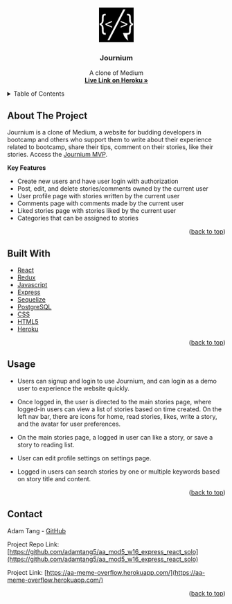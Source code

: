 <div id="top"></div>

<!-- PROJECT LOGO -->
<br />
<div align="center">
  <!-- <a href="https://github.com/adamtang5/aa_mod4_meme_overflow_project"> -->
    <img src="frontend/public/images/icons/journium-logo-white-on-black.png" alt="Logo" width="80" height="80">
<!--   [Journium Logo] -->
  </a>

<h3 align="center">Journium</h3>

  <p align="center">
    A clone of Medium
    <br />
    <a href="https://aa-journium.herokuapp.com/"><strong>Live Link on Heroku »</strong></a>
    <br />
  </p>
</div>



<!-- TABLE OF CONTENTS -->
<details>
  <summary>Table of Contents</summary>
  <ol>
    <li>
      <a href="#about-the-project">About The Project</a>
      <ul>
        <li><a href="#key-features">Key Features</a></li>
      </ul>
    </li>
    <li><a href="#build-with">Built With</a></li>
    <li><a href="#usage">Usage</a></li>
    <li><a href="#contact">Contact</a></li>
  </ol>
</details>



<!-- ABOUT THE PROJECT -->
## About The Project

Journium is a clone of Medium, a website for budding developers in bootcamp and others who support them to write about their experience related to bootcamp, share their tips, comment on their stories, like their stories. Access the <a href="https://aa-journium.herokuapp.com/">Journium MVP</a>.

<!--  <img src="public/icons/mainpage-login-ss.png" width=auto height=auto> -->


**Key Features**
* Create new users and have user login with authorization
* Post, edit, and delete stories/comments owned by the current user
* User profile page with stories written by the current user
* Comments page with comments made by the current user
* Liked stories page with stories liked by the current user
* Categories that can be assigned to stories

<p align="right">(<a href="#top">back to top</a>)</p>


<!-- BUILT WITH -->
## Built With

* [React](https://reactjs.org/)
* [Redux](https://redux.js.org/)
* [Javascript](https://www.javascript.com)
* [Express](http://expressjs.com)
* [Sequelize](https://sequelize.org/v5/manual/)
* [PostgreSQL](https://www.postgresql.org/docs/)
* [CSS](https://developer.mozilla.org/en-US/docs/Web/CSS)
* [HTML5](https://developer.mozilla.org/en-US/docs/Glossary/HTML5)
* [Heroku](https://www.heroku.com)



<p align="right">(<a href="#top">back to top</a>)</p>



<!-- USAGE EXAMPLES -->
## Usage

* Users can signup and login to use Journium, and can login as a demo user to experience the website quickly.

<!--  <img src="public/icons/login-page.png" width=auto height=auto> -->



* Once logged in, the user is directed to the main stories page, where logged-in users can view a list of stories based on time created. On the left nav bar, there are icons for home, read stories, likes, write a story, and the avatar for user preferences.

<!--  <img src="public/icons/mainpage-login-ss.png" width=auto height=auto> -->



* On the main stories page, a logged in user can like a story, or save a story to reading list.

<!--  <img src="public/icons/question-answer-comment-ss.png" width=auto height=auto> -->



* User can edit profile settings on settings page.

<!-- <img src="public/icons/profile-page.png" width=auto height=auto> -->



* Logged in users can search stories by one or multiple keywords based on story title and content.


<!-- <img src="public/icons/search-keyword.png" width=auto height=auto> -->



<p align="right">(<a href="#top">back to top</a>)</p>





<!-- CONTACT -->
## Contact

Adam Tang - [GitHub](https://github.com/adamtang5)

Project Repo Link: [https://github.com/adamtang5/aa_mod5_w16_express_react_solo](https://github.com/adamtang5/aa_mod5_w16_express_react_solo)

Project Link: [https://aa-meme-overflow.herokuapp.com/](https://aa-meme-overflow.herokuapp.com/)

<p align="right">(<a href="#top">back to top</a>)</p>
